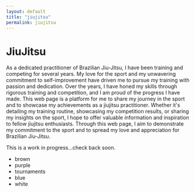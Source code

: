 ```yaml
---
layout: default
title: "jiujitsu"
permalink: jiujitsu
---
```


# JiuJitsu 

As a dedicated practitioner of Brazilian Jiu-Jitsu, I have been training and competing for several years. My love for the sport and my unwavering commitment to self-improvement have driven me to pursue my training with passion and dedication. Over the years, I have honed my skills through rigorous training and competition, and I am proud of the progress I have made. This web page is a platform for me to share my journey in the sport and to showcase my achievements as a jiujitsu practitioner. Whether it's detailing my training routine, showcasing my competition results, or sharing my insights on the sport, I hope to offer valuable information and inspiration to fellow jiujitsu enthusiasts. Through this web page, I aim to demonstrate my commitment to the sport and to spread my love and appreciation for Brazilian Jiu-Jitsu.

This is a work in progress...check back soon.

- brown
- purple
- tournaments
- blue
- white
